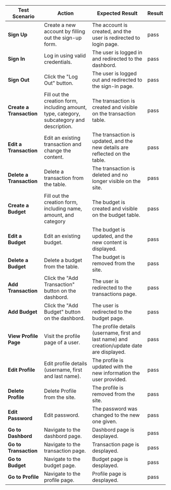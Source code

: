 | **Test Scenario**        | **Action**                                                                                 | **Expected Result**                                                                         | **Result** |
| ------------------------ | ------------------------------------------------------------------------------------------ | ------------------------------------------------------------------------------------------- | ---------- |
| **Sign Up**              | Create a new account by filling out the sign-up form.                                      | The account is created, and the user is redirected to login page.                           | pass       |
| **Sign In**              | Log in using valid credentials.                                                            | The user is logged in and redirected to the dashbord.                                       | pass       |
| **Sign Out**             | Click the "Log Out" button.                                                                | The user is logged out and redirected to the sign-in page.                                  | pass       |
| **Create a Transaction** | Fill out the creation form, including amount, type, category, subcategory and description. | The transaction is created and visible on the transaction table.                            | pass       |
| **Edit a Transaction**   | Edit an existing transaction and change the content.                                       | The transaction is updated, and the new details are reflected on the table.                 | pass       |
| **Delete a Transaction** | Delete a transaction from the table.                                                       | The transaction is deleted and no longer visible on the site.                               | pass       |
| **Create a Budget**      | Fill out the creation form, including name, amount, and category                           | The budget is created and visible on the budget table.                                      | pass       |
| **Edit a Budget**        | Edit an existing budget.                                                                   | The budget is updated, and the new content is displayed.                                    | pass       |
| **Delete a Budget**      | Delete a budget from the table.                                                            | The budget is removed from the site.                                                        | pass       |
| **Add Transaction**      | Click the "Add Transaction" button on the dashbord.                                        | The user is redirected to the transactions page.                                            | pass       |
| **Add Budget**           | Click the "Add Budget" button on the dashbord.                                             | The user is redirected to the budget page.                                                  | pass       |
| **View Profile Page**    | Visit the profile page of a user.                                                          | The profile details (username, first and last name) and creation/update date are displayed. | pass       |
| **Edit Profile**         | Edit profile details (username, first and last name).                                      | The profile is updated with the new information the user provided.                          | pass       |
| **Delete Profile**       | Delete Profile from the site.                                                              | The profile is removed from the site.                                                       | pass       |
| **Edit Password**        | Edit password.                                                                             | The password was changed to the new one given.                                              | pass       |
| **Go to Dashbord**       | Navigate to the dashbord page.                                                             | Dashbord page is desplayed.                                                                 | pass       |
| **Go to Transaction**    | Navigate to the transaction page.                                                          | Transaction page is desplayed.                                                              | pass       |
| **Go to Budget**         | Navigate to the budget page.                                                               | Budget page is desplayed.                                                                   | pass       |
| **Go to Profile**        | Navigate to the profile page.                                                              | Profile page is desplayed.                                                                  | pass       |
